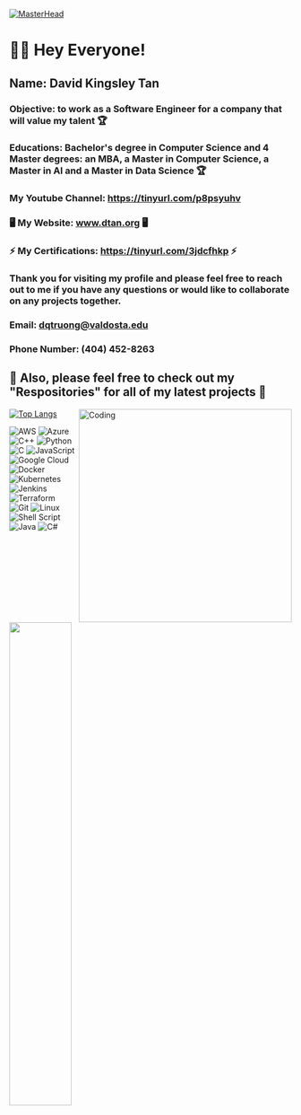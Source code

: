 [![MasterHead](https://res.cloudinary.com/practicaldev/image/fetch/s--PJZtCgZz--/c_imagga_scale,f_auto,fl_progressive,h_420,q_66,w_1000/https://dev-to-uploads.s3.amazonaws.com/uploads/articles/8hwuxnz09e8mhfl7tl9c.gif)](https://rishavchanda.io)

# :raising_hand_man: Hey Everyone! 

## Name: David Kingsley Tan 

### Objective: to work as a Software Engineer for a company that will value my talent :trophy: 

### Educations: Bachelor's degree in Computer Science and 4 Master degrees: an MBA, a Master in Computer Science, a Master in AI and a Master in Data Science :trophy: 

### My Youtube Channel: https://tinyurl.com/p8psyuhv

### :desktop_computer: My Website: www.dtan.org :desktop_computer:

### :zap: My Certifications: https://tinyurl.com/3jdcfhkp :zap:

### Thank you for visiting my profile and please feel free to reach out to me if you have any questions or would like to collaborate on any projects together. 

### Email: dqtruong@valdosta.edu

### Phone Number: (404) 452-8263

## :jigsaw: Also, please feel free to check out my "Respositories" for all of my latest projects :jigsaw: 

<img align="right" alt="Coding" width="380" src="https://camo.githubusercontent.com/b4fa1c3f8396f4cca9efc5ba95115f08dae17d7855e3aef106c2ab74ea44ab09/68747470733a2f2f692e70696e696d672e636f6d2f6f726967696e616c732f62642f34652f64332f62643465643332373138396332613536363935626562393163643533343537302e676966" />


<!--
**skytruong90/skytruong90** is a ✨ _special_ ✨ repository because its `README.md` (this file) appears on your GitHub profile.

Here are some ideas to get you started:

- 🔭 I’m currently working on ...
- 🌱 I’m currently learning ...
- 👯 I’m looking to collaborate on ...
- 🤔 I’m looking for help with ...
- 💬 Ask me about ...
- 📫 How to reach me: ...
- 😄 Pronouns: ...
- ⚡ Fun fact: ...
-->

<img align="left" width= "47%" src="https://github-readme-stats.vercel.app/api?username=skytruong90&show_icons=true&theme=radical" />

[![Top Langs](https://github-readme-stats.vercel.app/api/top-langs/?username=skytruong90&layout=compact)](https://github.com/anuraghazra/github-readme-stats)



![AWS](https://img.shields.io/badge/AWS-%23FF9900.svg?style=for-the-badge&logo=amazon-aws&logoColor=white)
![Azure](https://img.shields.io/badge/azure-%230072C6.svg?style=for-the-badge&logo=microsoftazure&logoColor=white)
![C++](https://img.shields.io/badge/c++-%2300599C.svg?style=for-the-badge&logo=c%2B%2B&logoColor=white)
![Python](https://img.shields.io/badge/python-3670A0?style=for-the-badge&logo=python&logoColor=ffdd54)
![C](https://img.shields.io/badge/c-%2300599C.svg?style=for-the-badge&logo=c&logoColor=white)
![JavaScript](https://img.shields.io/badge/javascript-%23323330.svg?style=for-the-badge&logo=javascript&logoColor=%23F7DF1E)
![Google Cloud](https://img.shields.io/badge/GoogleCloud-%234285F4.svg?style=for-the-badge&logo=google-cloud&logoColor=white)
![Docker](https://img.shields.io/badge/docker-%230db7ed.svg?style=for-the-badge&logo=docker&logoColor=white)
![Kubernetes](https://img.shields.io/badge/kubernetes-%23326ce5.svg?style=for-the-badge&logo=kubernetes&logoColor=white)
![Jenkins](https://img.shields.io/badge/jenkins-%232C5263.svg?style=for-the-badge&logo=jenkins&logoColor=white)
![Terraform](https://img.shields.io/badge/terraform-%235835CC.svg?style=for-the-badge&logo=terraform&logoColor=white)  
![Git](https://img.shields.io/badge/git-%23F05033.svg?style=for-the-badge&logo=git&logoColor=white)
![Linux](https://img.shields.io/badge/Linux-FCC624?style=for-the-badge&logo=linux&logoColor=black)
![Shell Script](https://img.shields.io/badge/shell_script-%23121011.svg?style=for-the-badge&logo=gnu-bash&logoColor=white)
![Java](https://img.shields.io/badge/java-%23ED8B00.svg?style=for-the-badge&logo=java&logoColor=white)
![C#](https://img.shields.io/badge/c%23-%23239120.svg?style=for-the-badge&logo=c-sharp&logoColor=white)
